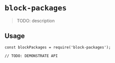 # `block-packages`

> TODO: description

## Usage

```
const blockPackages = require('block-packages');

// TODO: DEMONSTRATE API
```
